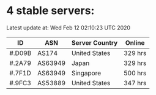 # 4 stable servers:

Latest update at: Wed Feb 12 02:10:23 UTC 2020

| ID | ASN | Server Country | Online |
| -- | --- | -------------- | ------ |
| #.D09B | AS174 | United States | 329 hrs |
| #.2A79 | AS63949 | Japan | 329 hrs |
| #.7F1D | AS63949 | Singapore | 500 hrs |
| #.9FC3 | AS53889 | United States | 347 hrs |

